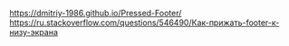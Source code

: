 https://dmitriy-1986.github.io/Pressed-Footer/ <br>
https://ru.stackoverflow.com/questions/546490/Как-прижать-footer-к-низу-экрана
